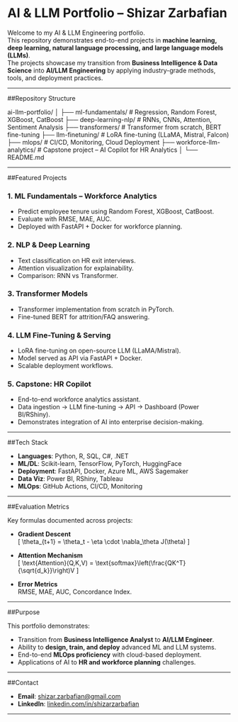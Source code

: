 # AI & LLM Portfolio – Shizar Zarbafian

Welcome to my AI & LLM Engineering portfolio.  
This repository demonstrates end-to-end projects in **machine learning, deep learning, natural language processing, and large language models (LLMs)**.  
The projects showcase my transition from **Business Intelligence & Data Science** into **AI/LLM Engineering** by applying industry-grade methods, tools, and deployment practices.

---

##Repository Structure

ai-llm-portfolio/
│
├── ml-fundamentals/ # Regression, Random Forest, XGBoost, CatBoost
├── deep-learning-nlp/ # RNNs, CNNs, Attention, Sentiment Analysis
├── transformers/ # Transformer from scratch, BERT fine-tuning
├── llm-finetuning/ # LoRA fine-tuning (LLaMA, Mistral, Falcon)
├── mlops/ # CI/CD, Monitoring, Cloud Deployment
├── workforce-llm-analytics/ # Capstone project – AI Copilot for HR Analytics
│
└── README.md



---

##Featured Projects

### 1. **ML Fundamentals – Workforce Analytics**
- Predict employee tenure using Random Forest, XGBoost, CatBoost.
- Evaluate with RMSE, MAE, AUC.
- Deployed with FastAPI + Docker for workforce planning.

### 2. **NLP & Deep Learning**
- Text classification on HR exit interviews.
- Attention visualization for explainability.
- Comparison: RNN vs Transformer.

### 3. **Transformer Models**
- Transformer implementation from scratch in PyTorch.
- Fine-tuned BERT for attrition/FAQ answering.

### 4. **LLM Fine-Tuning & Serving**
- LoRA fine-tuning on open-source LLM (LLaMA/Mistral).
- Model served as API via FastAPI + Docker.
- Scalable deployment workflows.

### 5. **Capstone: HR Copilot**
- End-to-end workforce analytics assistant.
- Data ingestion → LLM fine-tuning → API → Dashboard (Power BI/RShiny).
- Demonstrates integration of AI into enterprise decision-making.

---

##Tech Stack

- **Languages**: Python, R, SQL, C#, .NET  
- **ML/DL**: Scikit-learn, TensorFlow, PyTorch, HuggingFace  
- **Deployment**: FastAPI, Docker, Azure ML, AWS Sagemaker  
- **Data Viz**: Power BI, RShiny, Tableau  
- **MLOps**: GitHub Actions, CI/CD, Monitoring  

---

##Evaluation Metrics

Key formulas documented across projects:

- **Gradient Descent**  
\[
\theta_{t+1} = \theta_t - \eta \cdot \nabla_\theta J(\theta)
\]

- **Attention Mechanism**  
\[
\text{Attention}(Q,K,V) = \text{softmax}\left(\frac{QK^T}{\sqrt{d_k}}\right)V
\]

- **Error Metrics**  
RMSE, MAE, AUC, Concordance Index.

---

##Purpose

This portfolio demonstrates:
- Transition from **Business Intelligence Analyst** to **AI/LLM Engineer**.  
- Ability to **design, train, and deploy** advanced ML and LLM systems.  
- End-to-end **MLOps proficiency** with cloud-based deployment.  
- Applications of AI to **HR and workforce planning** challenges.

---

##Contact

- **Email**: shizar.zarbafian@gmail.com  
- **LinkedIn**: [linkedin.com/in/shizarzarbafian](https://www.linkedin.com/in/shizarzarbafian)  

---
